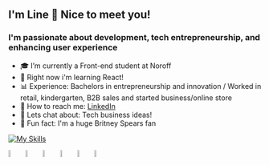 ## I'm Line 👋 Nice to meet you!

### I'm passionate about development, tech entrepreneurship, and enhancing user experience

- 🎓 I’m currently a Front-end student at Noroff
- 🚀 Right now i'm learning React!
- 📊 Experience: Bachelors in entrepreneurship and innovation / Worked in retail, kindergarten, B2B sales and started business/online store
- 🤝 How to reach me: [LinkedIn](https://www.linkedin.com/in/line-svensen-967131122/)
- 💬 Lets chat about: Tech business ideas!
- 🎈 Fun fact: I'm a huge Britney Spears fan

[![My Skills](https://skillicons.dev/icons?i=js,html,css,figma,webstorm,vscode,tailwind,sass,bootstrap,codepen,nodejs,github,ai,postman)](https://skillicons.dev)
<div>
	<code><img width="6%" src="https://user-images.githubusercontent.com/25181517/192108372-f71d70ac-7ae6-4c0d-8395-51d8870c2ef0.png" alt="Git" title="Git"/></code>
	<code><img width="6%" src="https://user-images.githubusercontent.com/25181517/192108376-c675d39b-90f6-4073-bde6-5a9291644657.png" alt="GitLab" title="GitLab"/></code>
	<code><img width="6%" src="https://user-images.githubusercontent.com/25181517/192158957-b1256181-356c-46a3-beb9-487af08a6266.png" alt="Wordpress" title="Wordpress"/></code>
	<code><img width="6%" src="https://github-production-user-asset-6210df.s3.amazonaws.com/136815194/253220886-02494c7c-de6a-43a6-9293-6369696842ed.png" alt="Canva" title="Canva"/></code>
	<code><img width="6%" src="https://user-images.githubusercontent.com/25181517/117269608-b7dcfb80-ae58-11eb-8e66-6cc8753553f0.png" alt="Android" title="Android"/></code>
	<code><img width="6%" src="https://user-images.githubusercontent.com/25181517/186884150-05e9ff6d-340e-4802-9533-2c3f02363ee3.png" alt="Windows" title="Windows"/></code>
	
</div>

<!--
**LineSvensen/LineSvensen** is a ✨ _special_ ✨ repository because its `README.md` (this file) appears on your GitHub profile.

Here are some ideas to get you started:
- 🪇 My hobbies: My dog, painting, music production and playing Fortnite!
...
- 🔭 I’m currently working on ...
- 🌱 I’m currently learning ...
- 👯 I’m looking to collaborate on ...
- 🤔 I’m looking for help with ...
- 💬 Ask me about ...
- 📫 How to reach me: ...
- 😄 Pronouns: ...
- ⚡ Fun fact: ...
-->

